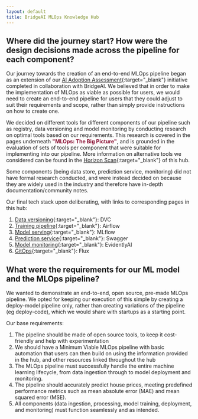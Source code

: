 ```yaml
---
layout: default
title: BridgeAI MLOps Knowledge Hub
---
```


## Where did the journey start? How were the design decisions made across the pipeline for each component?

Our journey towards the creation of an end-to-end MLOps pipeline began as an extension of our [AI Adoption Assessment](https://iuk.ktn-uk.org/opportunities/ai-adoption-assessment-toolkit-from-digital-catapult/){:target="_blank"} initiative completed in collaboration with BridgeAI. We believed that in order to make the implementation of MLOps as viable as possible for users, we would need to create an end-to-end pipeline for users that they could adjust to suit their requirements and scope, rather than simply provide instructions on how to create one. 

We decided on different tools for different components of our pipeline such as registry, data versioning and model monitoring by conducting research on optimal tools based on our requirements. This research is covered in the pages underneath <span style="color:#8C1437"><b>"MLOps: The Big Picture"</b></span>, and is grounded in the evaluation of sets of tools per component that were suitable for implementing into our pipeline. More information on alternative tools we considered can be found in the [Horizon Scan](./corporate_perspective/prerequisites.html#horizon-scan){:target="_blank"} of this hub.

Some components (being data store, prediction service, monitoring) did not have formal research conducted, and were instead decided on because they are widely used in the industry and therefore have in-depth documentation/community notes.

Our final tech stack upon deliberating, with links to corresponding pages in this hub:
1. [Data versioning](./mlops_big_picture/versioning.html){:target="_blank"}: DVC
2. [Training pipeline](./mlops_big_picture/DAG.html){:target="_blank"}: Airflow
3. [Model serving](./mlops_big_picture/serving.html){:target="_blank"}: MLflow
4. [Prediction service](./mlops_big_picture/pred_service.html){:target="_blank"}: Swagger
5. [Model monitoring](./mlops_big_picture/monitoring.html){:target="_blank"}: EvidentlyAI
6. [GitOps](./mlops_big_picture/gitops.html){:target="_blank"}: Flux


## What were the requirements for our ML model and the MLOps pipeline?

We wanted to demonstrate an end-to-end, open source, pre-made MLOps pipeline. We opted for keeping our execution of this simple by creating a deploy-model pipeline only, rather than creating variations of the pipeline (eg deploy-code), which we would share with startups as a starting point.

Our base requirements:
1. The pipeline should be made of open source tools, to keep it cost-friendly and help with experimentation
2. We should have a Minimum Viable MLOps pipeline with basic automation that users can then build on using the information provided in the hub, and other resources linked throughout the hub
3. The MLOps pipeline must successfully handle the entire machine learning lifecycle, from data ingestion through to model deployment and monitoring.
4. The pipeline should accurately predict house prices, meeting predefined performance metrics such as mean absolute error (MAE) and mean squared error (MSE).
5. All components (data ingestion, processing, model training, deployment, and monitoring) must function seamlessly and as intended.


 

